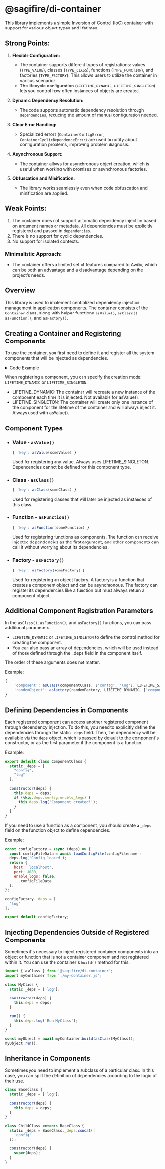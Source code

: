 # @sagifire/di-container

This library implements a simple Inversion of Control (IoC) container with support for various object types and lifetimes.

## Strong Points:

1. **Flexible Configuration:**
    - The container supports different types of registrations: values (`TYPE_VALUE`), classes (`TYPE_CLASS`), functions (`TYPE_FUNCTION`), and factories (`TYPE_FACTORY`). This allows users to utilize the container in various scenarios.
    - The lifecycle configuration (`LIFETIME_DYNAMIC`, `LIFETIME_SINGLETON`) lets you control how often instances of objects are created.

2. **Dynamic Dependency Resolution:**
    - The code supports automatic dependency resolution through `dependencies`, reducing the amount of manual configuration needed.

3. **Clear Error Handling:**
    - Specialized errors (`ContainerConfigError`, `ContainerCyclicDependenceError`) are used to notify about configuration problems, improving problem diagnosis.

4. **Asynchronous Support:**
    - The container allows for asynchronous object creation, which is useful when working with promises or asynchronous factories.

5. **Obfuscation and Minification:**
    - The library works seamlessly even when code obfuscation and minification are applied.

## Weak Points:

1. The container does not support automatic dependency injection based on argument names or metadata. All dependencies must be explicitly registered and passed in `dependencies`.
2. There is no support for cyclic dependencies.
3. No support for isolated contexts.

### Minimalistic Approach:
- The container offers a limited set of features compared to Awilix, which can be both an advantage and a disadvantage depending on the project's needs.

## Overview

This library is used to implement centralized dependency injection management in application components.
The container consists of the `Container` class, along with helper functions `asValue()`, `asClass()`, `asFunction()`, and `asFactory()`.

## Creating a Container and Registering Components

To use the container, you first need to define it and register all the system components that will be injected as dependencies.

<details>
<summary>Code Example</summary>

```javascript
import {
  Container, 
  asFunction, 
  asFactory, 
  asClass, 
  LIFETIME_SINGLETON 
} from "@sagifire/di-container";

import configFactory from "./components/config-factory.js";
import ComponentClass from "./components/some-component.js";

const container = new Container({  
  defaultLifetime: LIFETIME_SINGLETON  
});

container.register({
  'ENV': asValue('develop'),
  'log': asFunction((deps, ...args) => console.log(...args)),
  'config': asFactory(configFactory),
  'someComponent': asClass(ComponentClass)
});

export default container;
```
</details>

When registering a component, you can specify the creation mode: `LIFETIME_DYNAMIC` or `LIFETIME_SINGLETON`.

- LIFETIME_DYNAMIC: The container will recreate a new instance of the component each time it is injected. Not available for asValue().
- LIFETIME_SINGLETON: The container will create only one instance of the component for the lifetime of the container and will always inject it. Always used with asValue().

## Component Types

- ### Value - `asValue()`
  ```javascript
  { 'key': asValue(someValue) }
  ```
  Used for registering any value. Always uses LIFETIME_SINGLETON. Dependencies cannot be defined for this component type. 

- ### Class - `asClass()`
  ```javascript
  { 'key': asClass(someClass) }
  ```
  Used for registering classes that will later be injected as instances of this class.
   
- ### Function - `asFunction()`
  ```javascript
  { 'key': asFunction(someFunction) }
  ```
  Used for registering functions as components. The function can receive injected dependencies as the first argument, and other components can call it without worrying about its dependencies.

- ### Factory - `asFactory()`
  ```javascript
  { 'key': asFactory(someFactory) }
  ```
  Used for registering an object factory. A factory is a function that creates a component object and can be asynchronous. The factory can register its dependencies like a function but must always return a component object.

## Additional Component Registration Parameters
In the `asClass()`, `asFunction()`, and `asFactory()` functions, you can pass additional parameters.

- `LIFETIME_DYNAMIC` or `LIFETIME_SINGLETON` to define the control method for creating the component.
- You can also pass an array of dependencies, which will be used instead of those defined through the _deps field in the component itself.

The order of these arguments does not matter.

Example:
```javascript
{
    'component': asClass(componentClass, ['config', 'log'], LIFETIME_SINGLETON),
    'randomObject': asFactory(randomFactory, LIFETIME_DYNAMIC, ['component'])
}
```

## Defining Dependencies in Components
Each registered component can access another registered component through dependency injection. To do this, you need to explicitly define the dependencies through the static `_deps` field. Then, the dependency will be available via the `deps` object, which is passed by default to the component's constructor, or as the first parameter if the component is a function.

Example:
```javascript
export default class ComponentClass {
  static _deps = [
    "config",
    "log"
  ];

  constructor(deps) {
    this.deps = deps;
    if (this.deps.config.enable_logs) {
      this.deps.log('Component created!');
    }
  }
}
```

If you need to use a function as a component, you should create a `_deps` field on the function object to define dependencies.

Example:
```javascript
const configFactory = async (deps) => {
  const configFileData = await loadConfigFile(configFilename);
  deps.log('Config loaded');
  return {
    host: 'localhost',
    port: 8080,
    enable_logs: false,
    ...configFileData
  };
};

configFactory._deps = [
  'log'
];

export default configFactory;
```


## Injecting Dependencies Outside of Registered Components
Sometimes it's necessary to inject registered container components into an object or function that is not a container component and not registered within it. You can use the container's `build()` method for this.

```javascript
import { asClass } from '@sagifire/di-container';
import myContainer from './my-container.js';

class MyClass {
  static _deps = ['log'];

  constructor(deps) {
    this.deps = deps;
  }

  run() {
    this.deps.log('Run MyClass');
  }
}

const myObject = await myContainer.build(asClass(MyClass));
myObject.run();
```

## Inheritance in Components
Sometimes you need to implement a subclass of a particular class. In this case, you can split the definition of dependencies according to the logic of their use.

```javascript
class BaseClass {
  static _deps = ['log'];

  constructor(deps) {
    this.deps = deps;
  }
}

class ChildClass extends BaseClass {
  static _deps = BaseClass._deps.concat([
    'config'
  ]);

  constructor(deps) {
    super(deps);
  }
}
```